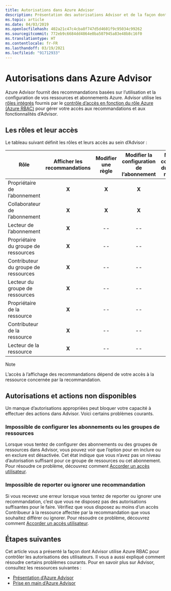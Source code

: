 ```yaml
---
title: Autorisations dans Azure Advisor
description: Présentation des autorisations Advisor et de la façon dont elles peuvent bloquer votre capacité à configurer vos abonnements ou à reporter ou rejeter des recommandations.
ms.topic: article
ms.date: 04/03/2019
ms.openlocfilehash: 402a21c47c4cba8f747d5d4601f9c95034c99262
ms.sourcegitcommit: 772eb9c6684dd4864e0ba507945a83e48b8c16f0
ms.translationtype: HT
ms.contentlocale: fr-FR
ms.lasthandoff: 03/19/2021
ms.locfileid: "91712933"
---
```

# <a name="permissions-in-azure-advisor"></a>Autorisations dans Azure Advisor

Azure Advisor fournit des recommandations basées sur l’utilisation et la configuration de vos ressources et abonnements Azure. Advisor utilise les [rôles intégrés](../role-based-access-control/built-in-roles.md) fournis par le [contrôle d’accès en fonction du rôle Azure (Azure RBAC)](../role-based-access-control/overview.md) pour gérer votre accès aux recommandations et aux fonctionnalités d’Advisor. 

## <a name="roles-and-their-access"></a>Les rôles et leur accès

Le tableau suivant définit les rôles et leurs accès au sein d’Advisor :

| **Rôle** | **Afficher les recommandations** | **Modifier une règle** | **Modifier la configuration de l’abonnement** | **Modifier la configuration du groupe de ressources**| **Ignorer et différer des recommandations**|
|---|:---:|:---:|:---:|:---:|:---:|
|Propriétaire de l’abonnement|**X**|**X**|**X**|**X**|**X**|
|Collaborateur de l’abonnement|**X**|**X**|**X**|**X**|**X**|
|Lecteur de l’abonnement|**X**|--|--|--|--|
|Propriétaire du groupe de ressources|**X**|--|--|**X**|**X**|
|Contributeur du groupe de ressources|**X**|--|--|**X**|**X**|
|Lecteur du groupe de ressources|**X**|--|--|--|--|
|Propriétaire de la ressource|**X**|--|--|--|**X**|
|Contributeur de la ressource|**X**|--|--|--|**X**|
|Lecteur de la ressource|**X**|--|--|--|--|

> [!NOTE]
> L’accès à l’affichage des recommandations dépend de votre accès à la ressource concernée par la recommandation.

## <a name="permissions-and-unavailable-actions"></a>Autorisations et actions non disponibles

Un manque d’autorisations appropriées peut bloquer votre capacité à effectuer des actions dans Advisor. Voici certains problèmes courants.

### <a name="unable-to-configure-subscriptions-or-resource-groups"></a>Impossible de configurer les abonnements ou les groupes de ressources

Lorsque vous tentez de configurer des abonnements ou des groupes de ressources dans Advisor, vous pouvez voir que l’option pour en inclure ou en exclure est désactivée. Cet état indique que vous n’avez pas un niveau d’autorisation suffisant pour ce groupe de ressources ou cet abonnement. Pour résoudre ce problème, découvrez comment [Accorder un accès utilisateur](../role-based-access-control/quickstart-assign-role-user-portal.md).

### <a name="unable-to-postpone-or-dismiss-a-recommendation"></a>Impossible de reporter ou ignorer une recommandation

Si vous recevez une erreur lorsque vous tentez de reporter ou ignorer une recommandation, c’est que vous ne disposez pas des autorisations suffisantes pour le faire. Vérifiez que vous disposez au moins d’un accès Contribueur à la ressource affectée par la recommandation que vous souhaitez différer ou ignorer. Pour résoudre ce problème, découvrez comment [Accorder un accès utilisateur](../role-based-access-control/quickstart-assign-role-user-portal.md).

## <a name="next-steps"></a>Étapes suivantes

Cet article vous a présenté la façon dont Advisor utilise Azure RBAC pour contrôler les autorisations des utilisateurs. Il vous a aussi expliqué comment résoudre certains problèmes courants. Pour en savoir plus sur Advisor, consultez les ressources suivantes :

- [Présentation d’Azure Advisor](./advisor-overview.md)
- [Prise en main d’Azure Advisor](./advisor-get-started.md)
